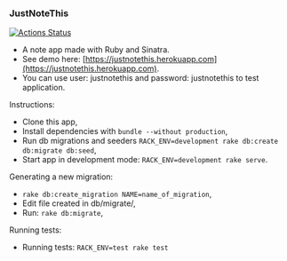 ### JustNoteThis

[![Actions Status](https://github.com/bergpb/justnotethis/workflows/Ruby/badge.svg)](https://github.com/bergpb/justnotethis/actions)

- A note app made with Ruby and Sinatra.
- See demo here: [https://justnotethis.herokuapp.com](https://justnotethis.herokuapp.com).
- You can use user: justnotethis and password: justnotethis to test application.

Instructions:
- Clone this app,
- Install dependencies with ```bundle --without production```,
- Run db migrations and seeders ```RACK_ENV=development rake db:create db:migrate db:seed```,
- Start app in development mode: ```RACK_ENV=development rake serve```.


Generating a new migration:
- ```rake db:create_migration NAME=name_of_migration```,
- Edit file created in db/migrate/,
- Run: ```rake db:migrate```,


Running tests:
- Running tests: ```RACK_ENV=test rake test```
